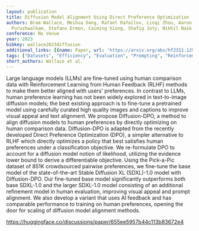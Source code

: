 ```yaml
---
layout: publication
title: Diffusion Model Alignment Using Direct Preference Optimization
authors: Bram Wallace, Meihua Dang, Rafael Rafailov, Linqi Zhou, Aaron Lou, Senthil
  Purushwalkam, Stefano Ermon, Caiming Xiong, Shafiq Joty, Nikhil Naik
conference: No Venue
year: 2023
bibkey: wallace2023diffusion
additional_links: [{name: Paper, url: 'https://arxiv.org/abs/hf2311.12908'}]
tags: ["Datasets", "Efficiency", "Evaluation", "Prompting", "Reinforcement Learning", "Training Techniques"]
short_authors: Wallace et al.
---
```

Large language models (LLMs) are fine-tuned using human comparison data with Reinforcement Learning from Human Feedback (RLHF) methods to make them better aligned with users' preferences. In contrast to LLMs, human preference learning has not been widely explored in text-to-image diffusion models; the best existing approach is to fine-tune a pretrained model using carefully curated high quality images and captions to improve visual appeal and text alignment. We propose Diffusion-DPO, a method to align diffusion models to human preferences by directly optimizing on human comparison data. Diffusion-DPO is adapted from the recently developed Direct Preference Optimization (DPO), a simpler alternative to RLHF which directly optimizes a policy that best satisfies human preferences under a classification objective. We re-formulate DPO to account for a diffusion model notion of likelihood, utilizing the evidence lower bound to derive a differentiable objective. Using the Pick-a-Pic dataset of 851K crowdsourced pairwise preferences, we fine-tune the base model of the state-of-the-art Stable Diffusion XL (SDXL)-1.0 model with Diffusion-DPO. Our fine-tuned base model significantly outperforms both base SDXL-1.0 and the larger SDXL-1.0 model consisting of an additional refinement model in human evaluation, improving visual appeal and prompt alignment. We also develop a variant that uses AI feedback and has comparable performance to training on human preferences, opening the door for scaling of diffusion model alignment methods.

https://huggingface.co/discussions/paper/655ee5957b44c113b83672e4